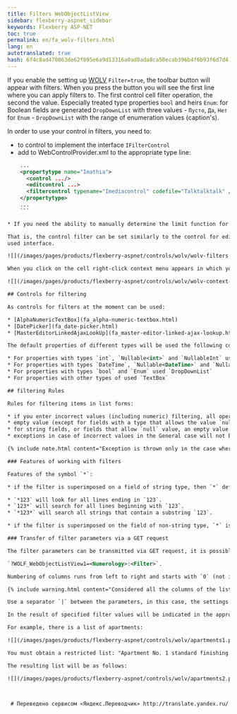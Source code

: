 ```yaml
--- 
title: Filters WebObjectListView 
sidebar: flexberry-aspnet_sidebar 
keywords: Flexberry ASP-NET 
toc: true 
permalink: en/fa_wolv-filters.html 
lang: en 
autotranslated: true 
hash: 6f4c8ad470063de62f895e6a9d13316a0ad0ada8ca50ecab396b4f6b93f6d7d4 
--- 
```


If you enable the setting up [WOLV](fa_web-object-list-view.html) `Filter=true`, the toolbar button will appear with filters. When you press the button you will see the first line where you can apply filters to. The first control cell filter operation, the second the value. Especially treated type properties `bool` and heirs `Enum`: for Boolean fields are generated `DropDownList` with three values - `Пусто`, `Да`, `Нет` for `Enum` - `DropDownList` with the range of enumeration values (caption's). 

In order to use your control in filters, you need to: 

* to control to implement the interface `IFilterControl` 
* add to WebControlProvider.xml to the appropriate type line: 

```xml
    ...
    <propertytype name="Imathia">
      <control .../>
      <editcontrol ...>
      <filtercontrol typename="Imediacontrol" codefile="Talktalktalk" />
    </propertytype>
    ...
    ``` 

* If you need the ability to manually determine the limit function for the specific control of the filter, then you need to implement the interface `ICSSoft.STORMNET.Web.Tools.IComparableFilterControl`. 

That is, the control filter can be set similarly to the control for editing or viewing, not the name of a data property, because 
used interface. 

![](/images/pages/products/flexberry-aspnet/controls/wolv/wolv-filters.png) 

When you click on the cell right-click context menu appears in which you can apply a filter to the column. 

![](/images/pages/products/flexberry-aspnet/controls/wolv/wolv-context-filters.png) 

## Controls for filtering 

As controls for filters at the moment can be used: 

* [AlphaNumericTextBox](fa_alpha-numeric-textbox.html) 
* [DatePicker](fa_date-picker.html) 
* [MasterEditorLinkedAjaxLookUp](fa_master-editor-linked-ajax-lookup.html) 

The default properties of different types will be used the following controls for filtering (used for controls of various types can be overridden in the file `WebControlProvider.xml`): 

* For properties with types `int`, `Nullable<int>` and `NullableInt` used [AlphaNumericTextBox](fa_alpha-numeric-textbox.html) 
* For properties with types `DateTime`, `Nullable<DateTime>` and `NullableDateTime` use [DatePicker](fa_date-picker.html) 
* For properties with types `bool` and `Enum` used `DropDownList` 
* For properties with other types of used `TextBox` 

## filtering Rules 

Rules for filtering items in list forms: 

* if you enter incorrect values (including numeric) filtering, all operations will return an empty list of items and will display an appropriate message to the user 
* empty value (except for fields with a type that allows the value `null`) would be treated the same as incorrect (if the selected filtering operation) 
* for string fields, or fields that allow `null` value, an empty value is considered as null when this operation `больше равно` and `меньше равно` will not limit the list 
* exceptions in case of incorrect values in the General case will not be thrown 

{% include note.html content="Exception is thrown only in the case where the control used to filter in WOLV, throws an exception when setting incorrect value to the Text property (because of the mechanism of ASP.NET)." %} 

### Features of working with filters 

Features of the symbol `*`: 

* if the filter is superimposed on a field of string type, then `*` defines any number of characters, i.e.: 

* `*123` will look for all lines ending in `123`. 
* `123*` will search for all lines beginning with `123`. 
* `*123*` will search all strings that contain a substring `123`. 

* if the filter is superimposed on the field of non-string type, `*` is not interpreted in any special way (for example, if the numeric column to look for `*123*`, nothing will be found, since no number is presented in a similar sequence of characters). 

### Transfer of filter parameters via a GET request 

The filter parameters can be transmitted via GET request, it is possible to specify the necessary parameter in the address bar and thus to restrict the list. In the future, you can configure quick access to the list via a link or control. String of a GET request as follows: 

`?WOLF_WebObjectListView1=<Numerology>:<Filter>`. 

Numbering of columns runs from left to right and starts with `0` (not including the column of buttons). 

{% include warning.html content="Considered all the columns of the list, not just displayed on the page." %} 

Use a separator `|` between the parameters, in this case, the settings are merged according to the principle `И`. 

In the result of specified filter values will be indicated in the appropriate column. 

For example, there is a list of apartments: 

![](/images/pages/products/flexberry-aspnet/controls/wolv/apartments1.png) 

You must obtain a restricted list: "Apartment No. 1 standard finishing." The page doesn't display all columns. The column "Number" scoreless in the default list, column `Вид отделки` - tenth. A GET request will look like `?WOLF_WebObjectListView1=0:1/10:Стандартная`. 

The resulting list will be as follows: 

![](/images/pages/products/flexberry-aspnet/controls/wolv/apartments2.png) 



 # Переведено сервисом «Яндекс.Переводчик» http://translate.yandex.ru/